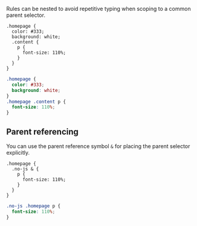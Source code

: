 <!--{

"title": "Nesting"

}-->

Rules can be nested to avoid repetitive typing when scoping to a common parent selector.

```crush
.homepage {
  color: #333;
  background: white;
  .content {
    p {
      font-size: 110%;
    }
  }
}
```

```css
.homepage {
  color: #333;
  background: white;
}
.homepage .content p {
  font-size: 110%;
}
```

## Parent referencing

You can use the parent reference symbol `&` for placing the parent selector explicitly.

```crush2
.homepage {
  .no-js & {
    p {
      font-size: 110%;
    }
  }
}
```

```css
.no-js .homepage p {
  font-size: 110%;
}
```
